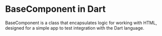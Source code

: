 # BaseComponent in Dart

BaseComponent is a class that encapsulates logic for working with HTML, designed for a simple app to test integration with the Dart language.
